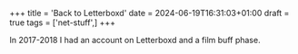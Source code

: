 +++
title = 'Back to Letterboxd'
date = 2024-06-19T16:31:03+01:00
draft = true
tags = ['net-stuff',]
+++

In 2017-2018 I had an account on Letterboxd and a film buff phase.